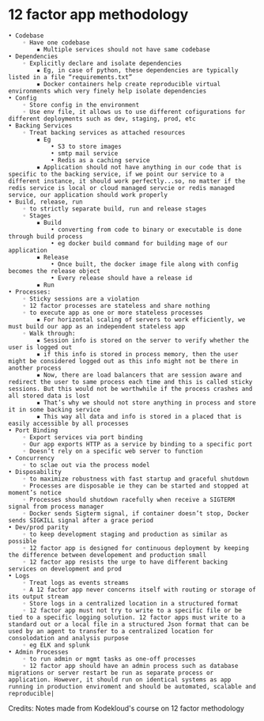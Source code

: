 # 12 factor app methodology

    • Codebase
        ◦ Have one codebase
            ▪ Multiple services should not have same codebase
    • Dependencies
        ◦ Explicitly declare and isolate dependencies
            ▪ Eg, in case of python, these dependencies are typically listed in a file “requirements.txt”
            ▪ Docker containers help create reproducible virtual environments which very finely help isolate dependencies 
    • Config
        ◦ Store config in the environment
        ◦ Use env file, it allows us to use different cofigurations for different deployments such as dev, staging, prod, etc
    • Backing Services
        ◦ Treat backing services as attached resources
            ▪ Eg 
                • S3 to store images
                • smtp mail service
                • Redis as a caching service
            ▪ Application should not have anything in our code that is specific to the backing service, if we point our service to a different instance, it should work perfectly...so, no matter if the redis service is local or cloud managed servcie or redis managed service, our application should work properly 
    • Build, release, run
        ◦ to strictly separate build, run and release stages
        ◦ Stages
            ▪ Build
                • converting from code to binary or executable is done through build process
                • eg docker build command for building mage of our application
            ▪ Release
                • Once built, the docker image file along with config becomes the release object
                • Every release should have a release id
            ▪ Run
    • Processes:
        ◦ Sticky sessions are a violation
        ◦ 12 factor processes are stateless and share nothing
        ◦ to execute app as one or more stateless processes
            ▪ For horizontal scaling of servers to work efficiently, we must build our app as an independent stateless app
        ◦ Walk through:
            ▪ Session info is stored on the server to verify whether the user is logged out
            ▪ if this info is stored in process memory, then the user might be considered logged out as this info might not be there in another process
            ▪ Now, there are load balancers that are session aware and redirect the user to same process each time and this is called sticky sessions. But this would not be worthwhile if the process crashes and all stored data is lost
            ▪ That’s why we should not store anything in process and store it in some backing service
            ▪ This way all data and info is stored in a placed that is easily accessible by all processes
    • Port Binding
        ◦ Export services via port binding
        ◦ Our app exports HTTP as a service by binding to a specific port
        ◦ Doesn’t rely on a specific web server to function
    • Concurrency
        ◦ to sclae out via the process model
    • Disposability
        ◦ to maximize robustness with fast startup and graceful shutdown
        ◦ Processes are disposable ie they can be started and stopped at moment’s notice
        ◦ Processes should shutdown racefully when receive a SIGTERM signal from process manager
        ◦ Docker sends Sigterm signal, if container doesn’t stop, Docker sends SIGKILL signal after a grace period
    • Dev/prod parity
        ◦ to keep development staging and production as similar as possible
        ◦ 12 factor app is designed for continuous deployment by keeping the difference between developement and production small
        ◦ 12 factor app resists the urge to have different backing services on development and prod
    • Logs
        ◦ Treat logs as events streams 
        ◦ A 12 factor app never concerns itself with routing or storage of its output stream
        ◦ Store logs in a centralized location in a structured format
        ◦ 12 factor app must not try to write to a specific file or be tied to a specific logging solution. 12 factor apps must write to a standard out or a local file in a structured Json format that can be used by an agent to transfer to a centralized location for consolodation and analysis purpose
        ◦ eg ELK and splunk
    • Admin Processes
        ◦ to run admin or mgmt tasks as one-off processes
        ◦ 12 factor app should have an admin process such as database migrations or server restart be run as separate process or application. However, it should run on identical systems as app running in production enviroment and should be automated, scalable and reproducible|

Credits: Notes made from Kodekloud's course on 12 factor methodology
